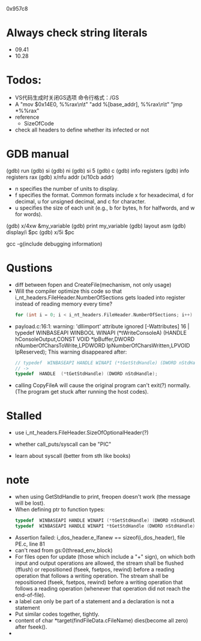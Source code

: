 0x957c8
<!-- 48 C7 C0 E0 14 00 00 -->
<!-- 48 C7 C0 C8 57 09 00 -->
<!-- 48C7C0C8570900 -->
<!-- 000957C8 -->

# Always check string literals
- 09.41
- 10.28


# Todos:
- VS代码生成时关闭GS选项 命令行格式：/GS
- A
  "mov $0x14E0, %%rax\n\t"
  "add %[base_addr], %%rax\n\t"
  "jmp *%%rax"
- reference
  <!-- - sizeofHeaders: The combined size of an MS-DOS stub, PE header, and section headers rounded up to a multiple of FileAlignment. -->
  - SizeOfCode 
  <!-- - EntryPoint -->
  <!-- - BaseOfCode -->
  <!-- - size of the image: The size (in bytes) of the image, including all headers, as the image is loaded in memory. It must be a multiple of SectionAlignment. -->
- check all headers to define whether its infected or not

# GDB manual
(gdb) run
(gdb) si
(gdb) ni
(gdb) si 5
(gdb) c
(gdb) info registers 
(gdb) info registers rax
(gdb) x/nfu addr (x/10cb addr)
- n specifies the number of units to display.
- f specifies the format. Common formats include x for hexadecimal, d for decimal, u for unsigned decimal, and c for character.
- u specifies the size of each unit (e.g., b for bytes, h for halfwords, and w for words).

(gdb) x/4xw &my_variable
(gdb) print my_variable
(gdb) layout asm
(gdb) display/i $pc
(gdb) x/5i $pc  

gcc -g(include debugging information)

# Qustions 
- diff between fopen and CreateFile(mechanism, not only usage)
- Will the compiler optimize this code so that i_nt_headers.FileHeader.NumberOfSections gets loaded into register instead of reading memory every time?
  ```c
  for (int i = 0; i < i_nt_headers.FileHeader.NumberOfSections; i++)
  ```
- payload.c:16:1: warning: 'dllimport' attribute ignored [-Wattributes]
   16 | typedef  WINBASEAPI WINBOOL WINAPI (*tWriteConsoleA) (HANDLE hConsoleOutput,CONST VOID *lpBuffer,DWORD nNumberOfCharsToWrite,LPDWORD lpNumberOfCharsWritten,LPVOID lpReserved);
  This warning disappeared after:
  ```c
  // typedef  WINBASEAPI HANDLE WINAPI (*tGetStdHandle) (DWORD nStdHandle);
  // ->
  typedef  HANDLE  (*tGetStdHandle) (DWORD nStdHandle);
  ```
- calling CopyFileA will cause the original program can't exit(?) normally. (The program get stuck after running the host codes).

# Stalled
- use i_nt_headers.FileHeader.SizeOfOptionalHeader(?)

- whether call_puts/syscall can be "PIC"
- learn about syscall (better from sth like books)

# note
- when using GetStdHandle to print, freopen doesn't work (the message will be lost).
- When defining ptr to function types:
  ```c
  typedef  WINBASEAPI HANDLE WINAPI (*tGetStdHandle) (DWORD nStdHandle); // correct
  typedef  WINBASEAPI HANDLE WINAPI *tGetStdHandle (DWORD nStdHandle); // wrong
  ```
- Assertion failed: i_dos_header.e_lfanew == sizeof(i_dos_header), file PE.c, line 81
- can't read from gs:0(thread_env_block)
- For files open for update (those which include a "+" sign), on which both input and output operations are allowed, the stream shall be flushed (fflush) or repositioned (fseek, fsetpos, rewind) before a reading operation that follows a writing operation. The stream shall be repositioned (fseek, fsetpos, rewind) before a writing operation that follows a reading operation (whenever that operation did not reach the end-of-file).
- a label can only be part of a statement and a declaration is not a statement
- Put similar codes together, tightly.
- content of char *target(findFileData.cFileName) dies(become all zero) after fseek().
- 

